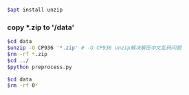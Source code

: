 ```bash
$apt install unzip
```



### copy *.zip to '/data' 

```bash
$cd data
$unzip -O CP936 '*.zip' # -O CP936 unzip解决解压中文乱码问题
$rm -rf *.zip
$cd ../
$python preprocess.py

$cd data
$rm -rf 0*

```